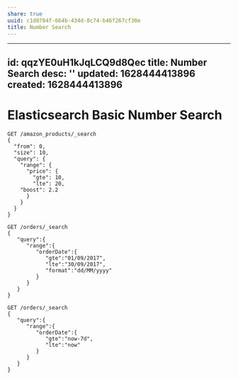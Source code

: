 ```yaml
---
share: true
uuid: c1d8784f-664b-434d-8c74-b46f267cf30e
title: Number Search
---
```

---
id: qqzYE0uH1kJqLCQ9d8Qec
title: Number Search
desc: ''
updated: 1628444413896
created: 1628444413896
---
# Elasticsearch Basic Number Search
    GET /amazon_products/_search
    {
      "from": 0,
      "size": 10,
      "query": {
        "range": {
          "price": {
            "gte": 10,
            "lte": 20,
    	"boost": 2.2
          }
        }
      }
    }

    GET /orders/_search
    {
       "query":{
          "range":{
             "orderDate":{
                "gte":"01/09/2017",
                "lte":"30/09/2017",
                "format":"dd/MM/yyyy"
             }
          }
       }
    }

    GET /orders/_search
    {
       "query":{
          "range":{
             "orderDate":{
                "gte":"now-7d",
                "lte":"now"
             }
          }
       }
    }